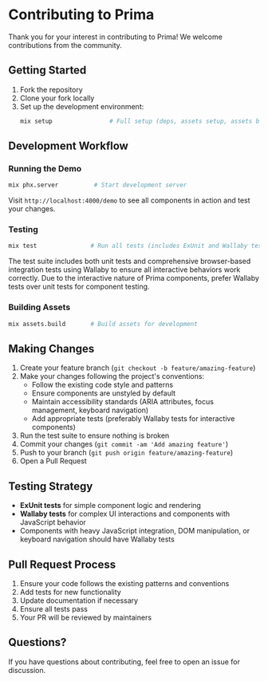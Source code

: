 # Contributing to Prima

Thank you for your interest in contributing to Prima! We welcome contributions from the community.

## Getting Started

1. Fork the repository
2. Clone your fork locally
3. Set up the development environment:
   ```bash
   mix setup                # Full setup (deps, assets setup, assets build)
   ```

## Development Workflow

### Running the Demo

```bash
mix phx.server          # Start development server
```

Visit `http://localhost:4000/demo` to see all components in action and test your changes.

### Testing

```bash
mix test               # Run all tests (includes ExUnit and Wallaby tests)
```

The test suite includes both unit tests and comprehensive browser-based integration tests using Wallaby to ensure all interactive behaviors work correctly. Due to the interactive nature of Prima components, prefer Wallaby tests over unit tests for component testing.

### Building Assets

```bash
mix assets.build       # Build assets for development
```

## Making Changes

1. Create your feature branch (`git checkout -b feature/amazing-feature`)
2. Make your changes following the project's conventions:
   - Follow the existing code style and patterns
   - Ensure components are unstyled by default
   - Maintain accessibility standards (ARIA attributes, focus management, keyboard navigation)
   - Add appropriate tests (preferably Wallaby tests for interactive components)
3. Run the test suite to ensure nothing is broken
4. Commit your changes (`git commit -am 'Add amazing feature'`)
5. Push to your branch (`git push origin feature/amazing-feature`)
6. Open a Pull Request

## Testing Strategy

- **ExUnit tests** for simple component logic and rendering
- **Wallaby tests** for complex UI interactions and components with JavaScript behavior
- Components with heavy JavaScript integration, DOM manipulation, or keyboard navigation should have Wallaby tests

## Pull Request Process

1. Ensure your code follows the existing patterns and conventions
2. Add tests for new functionality
3. Update documentation if necessary
4. Ensure all tests pass
5. Your PR will be reviewed by maintainers

## Questions?

If you have questions about contributing, feel free to open an issue for discussion.
